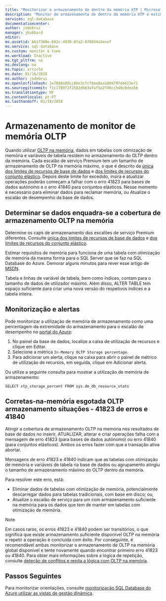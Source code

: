 ```yaml
---
title: "Monitorizar o armazenamento de dentro da memória XTP | Microsoft Docs"
description: "Monitor de armazenamento de dentro da memória XTP e estimativa utilizam, capacidade; Resolva o erro de capacidade 41823"
services: sql-database
documentationcenter: 
author: jodebrui
manager: jhubbard
editor: 
ms.assetid: b617308e-692c-4938-8fa2-070034a3ecef
ms.service: sql-database
ms.custom: monitor & tune
ms.workload: Inactive
ms.tgt_pltfrm: na
ms.devlang: na
ms.topic: article
ms.date: 01/16/2018
ms.author: jodebrui
ms.openlocfilehash: 1e7088e80cc86e3c7cf8ae8ea180d797de613e71
ms.sourcegitcommit: f1c1789f2f2502d683afaf5a2f46cc548c0dea50
ms.translationtype: MT
ms.contentlocale: pt-PT
ms.lasthandoff: 01/18/2018
---
```

# <a name="monitor-in-memory-oltp-storage"></a>Armazenamento de monitor de memória OLTP
Quando utilizar [OLTP na memória](sql-database-in-memory.md), dados em tabelas com otimização de memória e variáveis de tabela residem no armazenamento do OLTP dentro da memória. Cada escalão de serviço Premium tem um tamanho de armazenamento de OLTP na memória máximo, o que é descrito da [única dos limites de recursos de base de dados](sql-database-resource-limits.md#single-database-storage-sizes-and-performance-levels) e [dos limites de recursos do conjunto elástico](sql-database-resource-limits.md#elastic-pool-change-storage-size). Depois deste limite for excedido, insira e atualizar operações poderão começam a falhar com o erro 41823 para bases de dados autónomo e o erro 41840 para conjuntos elásticos. Nesse momento é necessário para eliminar dados para reclamar memória, ou Atualize o escalão de desempenho da base de dados.

## <a name="determine-whether-data-fits-within-the-in-memory-oltp-storage-cap"></a>Determinar se dados enquadra-se a cobertura de armazenamento OLTP na memória
Determine os caps de armazenamento dos escalões de serviço Premium diferentes. Consulte [única dos limites de recursos de base de dados](sql-database-resource-limits.md#single-database-storage-sizes-and-performance-levels) e [dos limites de recursos do conjunto elástico](sql-database-resource-limits.md#elastic-pool-change-storage-size).

Estimar requisitos de memória para funciona de uma tabela com otimização de memória da mesma forma para o SQL Server que se faz na SQL Database do Azure. Demorar alguns minutos para rever esse artigo de [MSDN](https://msdn.microsoft.com/library/dn282389.aspx).

Tabela e linhas de variável de tabela, bem como índices, contam para o tamanho de dados de utilizador máximo. Além disso, ALTER TABLE tem espaço suficiente para criar uma nova versão do respetivos índices e a tabela inteira.

## <a name="monitoring-and-alerting"></a>Monitorização e alertas
Pode monitorizar a utilização de memória de armazenamento como uma percentagem da extremidade do armazenamento para o escalão de desempenho no [portal do Azure](https://portal.azure.com/): 

1. No painel da base de dados, localize a caixa de utilização de recursos e clique em Editar.
2. Selecione a métrica `In-Memory OLTP Storage percentage`.
3. Para adicionar um alerta, clique na caixa para abrir o painel de métrico de utilização de recursos, em seguida, clique em Adicionar alerta.

Ou utilize a seguinte consulta para mostrar a utilização de memória de armazenamento:

    SELECT xtp_storage_percent FROM sys.dm_db_resource_stats


## <a name="correct-out-of-in-memory-oltp-storage-situations---errors-41823-and-41840"></a>Corretas-na-memória esgotada OLTP armazenamento situações - 41823 de erros e 41840
Atingir a cobertura de armazenamento OLTP na memória nos resultados de base de dados no inserir, ATUALIZAR, alterar e criar operações falha com a mensagem de erro 41823 (para bases de dados autónomo) ou erro 41840 (para conjuntos elásticos). Ambos os erros fazer com que a transação ativa abortar.

Mensagens de erro 41823 e 41840 indicam que as tabelas com otimização de memória e variáveis de tabela na base de dados ou agrupamento atingiu o tamanho de armazenamento máximo do OLTP dentro da memória.

Para resolver este erro, está:

* Eliminar dados de tabelas com otimização de memória, potencialmente descarregar dados para tabelas tradicionais, com base em disco; ou,
* Atualize o escalão de serviço para um com armazenamento suficiente na memória para os dados que tem de manter em tabelas com otimização de memória.

> [!NOTE] 
> Em casos raros, os erros 41823 e 41840 podem ser transitórios, o que significa que existe armazenamento suficiente disponível OLTP na memória e repetir a operação é concluída com êxito. Por conseguinte, é recomendável ambas monitorizar o armazenamento de OLTP na memória global disponível e tente novamente quando encontrar primeiro erro 41823 ou 41840. Para obter mais informações sobre a lógica de repetição, consulte [deteção de conflitos e repita a lógica com OLTP na memória](https://docs.microsoft.com/sql/relational-databases/in-memory-oltp/transactions-with-memory-optimized-tables#conflict-detection-and-retry-logic).

## <a name="next-steps"></a>Passos Seguintes
Para monitorizar orientações, consulte [monitorização SQL Database do Azure utilizar as vistas de gestão dinâmica](sql-database-monitoring-with-dmvs.md).
